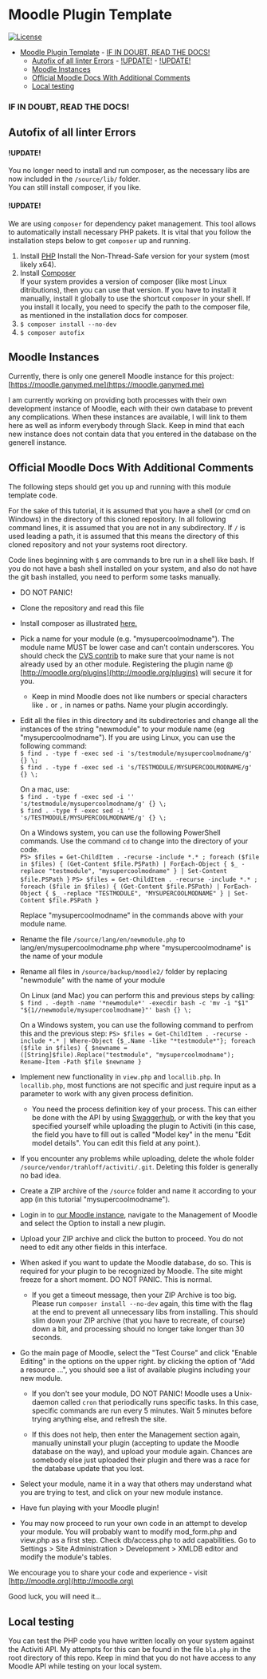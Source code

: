 # Moodle Plugin Template

[![License](https://img.shields.io/badge/License-GPL--3.0-blue.svg)](https://www.gnu.org/licenses/gpl-3.0.en.html)

<!-- TOC -->

- [Moodle Plugin Template](#moodle-plugin-template)
		- [IF IN DOUBT, READ THE DOCS!](#if-in-doubt-read-the-docs)
	- [Autofix of all linter Errors](#autofix-of-all-linter-errors)
			- [!UPDATE!](#update)
			- [!UPDATE!](#update-1)
	- [Moodle Instances](#moodle-instances)
	- [Official Moodle Docs With Additional Comments](#official-moodle-docs-with-additional-comments)
	- [Local testing](#local-testing)

<!-- /TOC -->

### IF IN DOUBT, READ THE DOCS!

## Autofix of all linter Errors

#### !UPDATE!  
You no longer need to install and run composer, as the necessary libs are now included in the `/source/lib/` folder.  
You can still install composer, if you like.
#### !UPDATE!


We are using `composer` for dependency paket management. This tool allows to automatically install necessary PHP pakets. It is vital that you follow the installation steps below to get `composer` up and running.


1. Install [PHP](https://secure.php.net/manual/de/install.windows.manual.php) 
Install the Non-Thread-Safe version for your system (most likely x64).
1. Install [Composer](https://getcomposer.org/doc/00-intro.md)  
If your system provides a version of composer (like most Linux ditributions), then you can use that version. If you have to install it manually, install it globally to use the shortcut `composer` in your shell. If you install it locally, you need to specify the path to the composer file, as mentioned in the installation docs for composer.
1. `$ composer install --no-dev`
1. `$ composer autofix`

## Moodle Instances

Currently, there is only one generell Moodle instance for this project:
[https://moodle.ganymed.me](https://moodle.ganymed.me)

I am currently working on providing both processes with their own development instance of Moodle, each with their own database to prevent any complications. 
When these instances are available, I will link to them here as well as inform everybody through Slack. Keep in mind that each new instance does not contain data that you entered in the database on the generell instance.

## Official Moodle Docs With Additional Comments

The following steps should get you up and running with this module template code.

For the sake of this tutorial, it is assumed that you have a shell (or cmd on Windows) in the directory of this cloned repository. In all following command lines, it is assumed that you are not in any subdirectory. If `/` is used leading a path, it is assumed that this means the directory of this cloned repository and not your systems root directory. 

Code lines beginning with `$` are commands to bre run in a shell like bash. If you do not have a bash shell installed on your system, and also do not have the git bash installed, you need to perform some tasks manually.

* DO NOT PANIC!

* Clone the repository and read this file

* Install composer as illustrated [here.](https://getcomposer.org/doc/00-intro.md)

* Pick a name for your module (e.g. "mysupercoolmodname").
  The module name MUST be lower case and can't contain underscores. You should check the [CVS contrib](http://cvs.moodle.org/contrib/plugins/mod/) to make sure that your name is not already used by an other module. Registering the plugin name @ [http://moodle.org/plugins](http://moodle.org/plugins) will secure it for you.

  * Keep in mind Moodle does not like numbers or special characters like `.` or `,` in names or paths. Name your plugin accordingly.

* Edit all the files in this directory and its subdirectories and change
  all the instances of the string "newmodule" to your module name
  (eg "mysupercoolmodname"). If you are using Linux, you can use the following command:  
  `$ find . -type f -exec sed -i 's/testmodule/mysupercoolmodname/g' {} \;`  
  `$ find . -type f -exec sed -i 's/TESTMODULE/MYSUPERCOOLMODNAME/g' {} \;`

  On a mac, use:  
  `$ find . -type f -exec sed -i '' 's/testmodule/mysupercoolmodname/g' {} \;`  
  `$ find . -type f -exec sed -i '' 's/TESTMODULE/MYSUPERCOOLMODNAME/g' {} \;`

  On a Windows system, you can use the following PowerShell commands. Use the command `cd` to change into the directory of your code.  
  `PS> $files = Get-ChildItem . -recurse -include *.* ; foreach ($file in $files) { (Get-Content $file.PSPath) | ForEach-Object { $_ -replace "testmodule", "mysupercoolmodname" } | Set-Content $file.PSPath }`
  `PS> $files = Get-ChildItem . -recurse -include *.* ; foreach ($file in $files) { (Get-Content $file.PSPath) | ForEach-Object { $_ -replace "TESTMODULE", "MYSUPERCOOLMODNAME" } | Set-Content $file.PSPath }`

  Replace "mysupercoolmodname" in the commands above with your module name.

* Rename the file `/source/lang/en/newmodule.php` to lang/en/mysupercoolmodname.php
  where "mysupercoolmodname" is the name of your module

* Rename all files in `/source/backup/moodle2/` folder by replacing "newmodule" with
  the name of your module

  On Linux (and Mac) you can perform this and previous steps by calling:  
  `$ find . -depth -name '*newmodule*' -execdir bash -c 'mv -i "$1" "${1//newmodule/mysupercoolmodname}"' bash {} \;`

  On a Windows system, you can use the following command to perfrom this and the previous step:
  `PS> $files = Get-ChildItem . -recurse -include *.* | Where-Object {$_.Name -like "*testmodule*"}; foreach ($file in $files) { $newname = ([String]$file).Replace("testmodule", "mysupercoolmodname"); Rename-Item -Path $file $newname }`

* Implement new functionality in `view.php` and `locallib.php`. In `locallib.php`, most functions are not specific and just require input as a parameter to work with any given process definition.

  * You need the process definition key of your process. This can either be done with the API by using [Swaggerhub](https://app.swaggerhub.com/apis/sWIm/sWIm_activi/v0.2.0#/Process%20Definitions/getProcessDefinitions), or with the key that you specified yourself while uploading the plugin to Activiti (in this case, the field you have to fill out is called "Model key" in the menu "Edit model details". You can edit this field at any point.).

* If you encounter any problems while uploading, delete the whole folder `/source/vendor/trahloff/activiti/.git`. Deleting this folder is generally no bad idea.

* Create a ZIP archive of the `/source` folder and name it according to your app (in this tutorial "mysupercoolmodname").

* Login in to [our Moodle instance](https://moodle.ganymed.me), navigate to the Management of Moodle and select the Option to install a new plugin.

* Upload your ZIP archive and click the button to proceed. You do not need to edit any other fields in this interface. 

* When asked if you want to update the Moodle database, do so. This is required for your plugin to be recognized by Moodle. The site might freeze for a short moment. DO NOT PANIC. This is normal.

  * If you get a timeout message, then your ZIP Archive is too big. Please run `composer install --no-dev` again, this time with the flag at the end to prevent all unnecessary libs from installing. This should slim down your ZIP archive (that you have to recreate, of course) down a bit, and processing should no longer take longer than 30 seconds.

* Go the main page of Moodle, select the "Test Course" and click "Enable Editing" in the options on the upper right. by clicking the option of "Add a resource ...", you should see a list of available plugins including your new module.

  * If you don't see your module, DO NOT PANIC! Moodle uses a Unix-daemon called `cron` that periodically runs specific tasks. In this case, specific commands are run every 5 minutes. Wait 5 minutes before trying anything else, and refresh the site.

  * If this does not help, then enter the Management section again, manually uninstall your plugin (accepting to update the Moodle database on the way), and upload your module again. Chances are somebody else just uploaded their plugin and there was a race for the database update that you lost.

* Select your module, name it in a way that others may understand what you are trying to test, and click on your new module instance.

* Have fun playing with your Moodle plugin!

* You may now proceed to run your own code in an attempt to develop
  your module. You will probably want to modify mod_form.php and view.php
  as a first step. Check db/access.php to add capabilities.
  Go to Settings > Site Administration > Development > XMLDB editor
  and modify the module's tables.

We encourage you to share your code and experience - visit [http://moodle.org](http://moodle.org)

Good luck, you will need it...

## Local testing

You can test the PHP code you have written locally on your system against the Activiti API. My attempts for this can be found in the file `bla.php` in the root directory of this repo. Keep in mind that you do not have access to any Moodle API while testing on your local system.